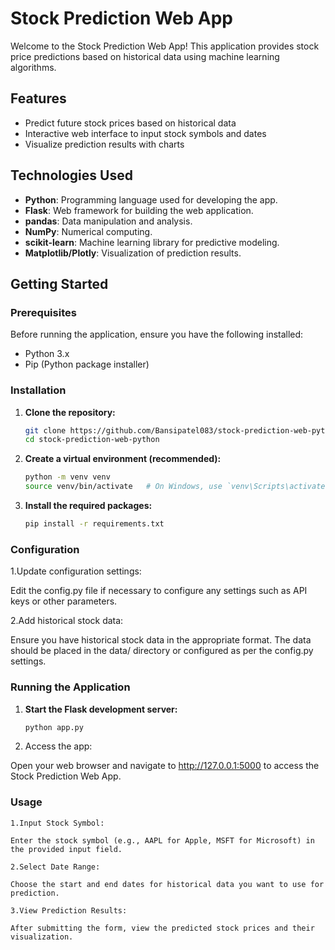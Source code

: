 # Stock Prediction Web App

Welcome to the Stock Prediction Web App! This application provides stock price predictions based on historical data using machine learning algorithms.

## Features

- Predict future stock prices based on historical data
- Interactive web interface to input stock symbols and dates
- Visualize prediction results with charts

## Technologies Used

- **Python**: Programming language used for developing the app.
- **Flask**: Web framework for building the web application.
- **pandas**: Data manipulation and analysis.
- **NumPy**: Numerical computing.
- **scikit-learn**: Machine learning library for predictive modeling.
- **Matplotlib/Plotly**: Visualization of prediction results.

## Getting Started

### Prerequisites

Before running the application, ensure you have the following installed:

- Python 3.x
- Pip (Python package installer)

### Installation

1. **Clone the repository:**

   ```bash
   git clone https://github.com/Bansipatel083/stock-prediction-web-python.git
   cd stock-prediction-web-python

2. **Create a virtual environment (recommended):**

    ```bash
    python -m venv venv
    source venv/bin/activate   # On Windows, use `venv\Scripts\activate`

3. **Install the required packages:**
    ```bash
    pip install -r requirements.txt

### Configuration
1.Update configuration settings:

Edit the config.py file if necessary to configure any settings such as API keys or other parameters.

2.Add historical stock data:

Ensure you have historical stock data in the appropriate format. The data should be placed in the data/ directory or configured as per the config.py settings.
### Running the Application

1. **Start the Flask development server:**

    ```bash
    python app.py

2. Access the app:

Open your web browser and navigate to http://127.0.0.1:5000 to access the Stock Prediction Web App.

### Usage
    1.Input Stock Symbol:

    Enter the stock symbol (e.g., AAPL for Apple, MSFT for Microsoft) in the provided input field.

    2.Select Date Range:

    Choose the start and end dates for historical data you want to use for prediction.

    3.View Prediction Results:

    After submitting the form, view the predicted stock prices and their visualization.


 
